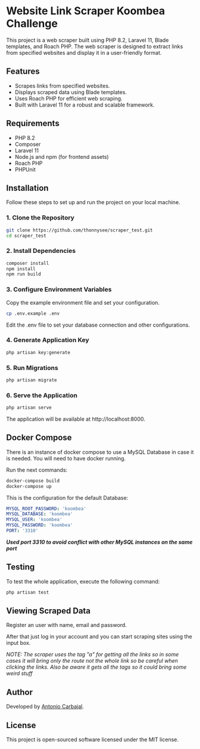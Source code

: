# Website Link Scraper Koombea Challenge

This project is a web scraper built using PHP 8.2, Laravel 11, Blade templates, and Roach PHP. The web scraper is designed to extract links from specified websites and display it in a user-friendly format.

## Features

- Scrapes links from specified websites.
- Displays scraped data using Blade templates.
- Uses Roach PHP for efficient web scraping.
- Built with Laravel 11 for a robust and scalable framework.

## Requirements

- PHP 8.2
- Composer
- Laravel 11
- Node.js and npm (for frontend assets)
- Roach PHP
- PHPUnit

## Installation

Follow these steps to set up and run the project on your local machine.

### 1. Clone the Repository

```bash
git clone https://github.com/thonnysee/scraper_test.git
cd scraper_test
```
### 2. Install Dependencies

```bash
composer install
npm install
npm run build
```

### 3. Configure Environment Variables
Copy the example environment file and set your configuration.

```bash
cp .env.example .env
```

Edit the .env file to set your database connection and other configurations.

### 4. Generate Application Key
```bash
php artisan key:generate
```

### 5. Run Migrations
```bash
php artisan migrate
```

### 6. Serve the Application
```bash
php artisan serve
```

The application will be available at http://localhost:8000.

## Docker Compose

There is an instance of docker compose to use a MySQL Database in case it is needed. You will need to have docker running. 

Run the next commands:

```bash
docker-compose build
docker-compose up
```
This is the configuration for the default Database:

``` yaml
MYSQL_ROOT_PASSWORD: 'koombea'
MYSQL_DATABASE: 'koombea'
MYSQL_USER: 'koombea'
MYSQL_PASSWORD: 'koombea'
PORT: '3310'
```
<em><strong> Used port 3310 to avoid conflict with other MySQL instances on the same port</strong> </em>

## Testing
To test the whole application, execute the following command:

```bash
php artisan test
```

## Viewing Scraped Data
Register an user with name, email and password. 

After that just log in your account and you can start scraping sites using the input box.

<em>NOTE: The scraper uses the tag "a" for getting all the links so in some cases it will bring only the route not the whole link so be careful when clicking the links. Also be aware it gets all the tags so it could bring some weird stuff </em>

## Author

Developed by [Antonio Carbajal](https://github.com/thonnysee).


## License
This project is open-sourced software licensed under the MIT license.